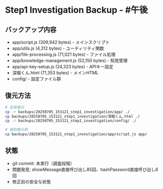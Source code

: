 # Step1 Investigation Backup - #午後

## バックアップ内容
- app/script.js (309,942 bytes) - メインスクリプト
- app/utils.js (4,312 bytes) - ユーティリティ関数
- app/file-processing.js (71,021 bytes) - ファイル処理
- app/knowledge-management.js (52,150 bytes) - 知見管理
- app/api-key-setup.js (24,323 bytes) - APIキー設定
- 深堀くん.html (71,353 bytes) - メインHTML
- config/ - 設定ファイル群

## 復元方法
```bash
# 全体復元
cp -r backups/20250705_153121_step1_investigation/app/ ./
cp backups/20250705_153121_step1_investigation/深堀くん.html ./
cp -r backups/20250705_153121_step1_investigation/config/ ./

# 個別復元例
cp backups/20250705_153121_step1_investigation/app/script.js app/
```

## 状態
- git commit: 未実行（調査段階）
- 問題発見: showMessage直接呼び出し85回、hashPassword直接呼び出し6回
- 修正前の安全な状態
